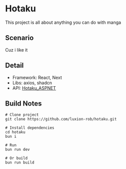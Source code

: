 # Hotaku

This project is all about anything you can do with manga

## Scenario

Cuz i like it

## Detail

-   Framework: React, Next
-   Libs: axios, shadcn
-   API: [Hotaku_ASPNET](https://github.com/ngN-tieN/Hotaku_ASPNET)

## Build Notes

```
# Clone project
git clone https://github.com/luxion-rob/hotaku.git

# Install dependencies
cd hotaku
bun i

# Run
bun run dev

# Or build
bun run build
```
